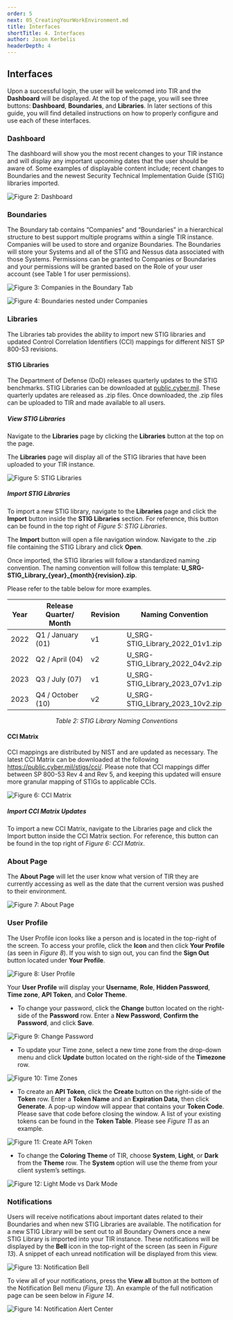 ```yaml
---
order: 5
next: 05_CreatingYourWorkEnvironment.md
title: Interfaces
shortTitle: 4. Interfaces
author: Jason Kerbelis
headerDepth: 4
---
```


## Interfaces

Upon a successful login, the user will be welcomed into TIR and the **Dashboard** will be displayed. At the top of the page, you will see three buttons: **Dashboard**, **Boundaries**, and **Libraries**. In later sections of this guide, you will find detailed instructions on how to properly configure and use each of these interfaces.

### Dashboard

The dashboard will show you the most recent changes to your TIR instance and will display any important upcoming dates that the user should be aware of. Some examples of displayable content include; recent changes to Boundaries and the newest Security Technical Implementation Guide (STIG) libraries imported.

![Figure 2: Dashboard](../../assets/user-guide/image3.png "Figure 2: Dashboard")

### Boundaries

The Boundary tab contains “Companies” and “Boundaries” in a hierarchical structure to best support multiple programs within a single TIR instance. Companies will be used to store and organize Boundaries. The Boundaries will store your Systems and all of the STIG and Nessus data associated with those Systems. Permissions can be granted to Companies or Boundaries and your permissions will be granted based on the Role of your user account (see Table 1 for user permissions).

![Figure 3: Companies in the Boundary Tab](../../assets/user-guide/BoundariesTab.png "Figure 3: Companies in the Boundary Tab")

![Figure 4: Boundaries nested under Companies](../../assets/user-guide/BoundariesTab_Nested.png "Figure 4: Boundaries nested under Companies")

### Libraries

The Libraries tab provides the ability to import new STIG libraries and updated Control Correlation Identifiers (CCI) mappings for different NIST SP 800-53 revisions. 

#### STIG Libraries

The Department of Defense (DoD) releases quarterly updates to the STIG benchmarks. STIG Libraries can be downloaded at [public.cyber.mil](public.cyber.mil). These quarterly updates are released as .zip files. Once downloaded, the .zip files can be uploaded to TIR and made available to all users.

##### View STIG Libraries 

Navigate to the **Libraries** page by clicking the **Libraries** button at the top on the page.

The **Libraries** page will display all of the STIG libraries that have been uploaded to your TIR instance.

![Figure 5: STIG Libraries](../../assets/user-guide/image6.png "Figure 5: STIG Libraries")

##### Import STIG Libraries

To import a new STIG library, navigate to the **Libraries** page and click the **Import** button inside the **STIG Libraries** section. For reference, this button can be found in the top right of *Figure 5: STIG Libraries*.

The **Import** button will open a file navigation window. Navigate to the .zip file containing the STIG Library and click **Open**.

Once imported, the STIG libraries will follow a standardized naming convention. The naming convention will follow this template: **U\_SRG-STIG\_Library\_{year}\_{month}{revision}.zip**.

Please refer to the table below for more examples.

<table>
<colgroup>
<col style="width: 8%" />
<col style="width: 29%" />
<col style="width: 14%" />
<col style="width: 47%" />
</colgroup>
<thead>
<tr class="header">
<th><strong>Year</strong></th>
<th><strong>Release Quarter/ Month</strong></th>
<th><strong>Revision</strong></th>
<th><strong>Naming Convention</strong></th>
</tr>
</thead>
<tbody>
<tr class="odd">
<td>2022</td>
<td>Q1 / January (01)</td>
<td>v1</td>
<td>U_SRG-STIG_Library_2022_01v1.zip</td>
</tr>
<tr class="even">
<td>2022</td>
<td>Q2 / April (04)</td>
<td>v2</td>
<td>U_SRG-STIG_Library_2022_04v2.zip</td>
</tr>
<tr class="odd">
<td>2023</td>
<td>Q3 / July (07)</td>
<td>v1</td>
<td>U_SRG-STIG_Library_2023_07v1.zip</td>
</tr>
<tr class="even">
<td>2023</td>
<td>Q4 / October (10)</td>
<td>v2</td>
<td>U_SRG-STIG_Library_2023_10v2.zip</td>
</tr>
</tbody>
</table>
<p style="text-align: center;"><em>Table 2: STIG Library Naming Conventions</em></p>

#### CCI Matrix

CCI mappings are distributed by NIST and are updated as necessary. The latest CCI Matrix can be downloaded at the following <https://public.cyber.mil/stigs/cci/>. Please note that CCI mappings differ between SP 800-53 Rev 4 and Rev 5, and keeping this updated will ensure more granular mapping of STIGs to applicable CCIs.

![Figure 6: CCI Matrix](../../assets/user-guide/image7.png "Figure 6: CCI Matrix")

##### Import CCI Matrix Updates 

To import a new CCI Matrix, navigate to the Libraries page and click the Import button inside the CCI Matrix section. For reference, this button can be found in the top right of *Figure 6: CCI Matrix*.

### About Page

The **About Page** will let the user know what version of TIR they are currently accessing as well as the date that the current version was pushed to their environment.

![Figure 7: About Page](../../assets/user-guide/image8.png "Figure 7: About Page")

### User Profile

The User Profile icon looks like a person and is located in the top-right of the screen. To access your profile, click the **Icon** and then click **Your Profile** (as seen in *Figure 8*). If you wish to sign out, you can find the **Sign Out** button located under **Your Profile**.

![Figure 8: User Profile](../../assets/user-guide/UserProfile.png "Figure 8: User Profile")

Your **User Profile** will display your **Username**, **Role**, **Hidden Password**, **Time zone**, **API Token**, and **Color Theme**.

-   To change your password, click the **Change** button located on the right-side of the **Password** row. Enter a **New Password**, **Confirm the Password**, and click **Save**.

![Figure 9: Change Password](../../assets/user-guide/User_ChangePassword.png "Figure 9: Change Password")

-   To update your Time zone, select a new time zone from the drop-down menu and click **Update** button located on the right-side of the **Timezone** row.

![Figure 10: Time Zones](../../assets/user-guide/image11.png "Figure 10: Time Zones")

-   To create an **API Token**, click the **Create** button on the right-side of the **Token** row. Enter a **Token Name** and an **Expiration Data,** then click **Generate**. A pop-up window will appear that contains your **Token Code**. Please save that code before closing the window. A list of your existing tokens can be found in the **Token Table**. Please see *Figure 11* as an example.

![Figure 11: Create API Token](../../assets/user-guide/image12.png "Figure 11: Create API Token")

-   To change the **Coloring Theme** of TIR, choose **System**, **Light**, or **Dark** from the **Theme** row. The **System** option will use the theme from your client system’s settings.

![Figure 12: Light Mode vs Dark Mode](../../assets/user-guide/image13.png "Figure 12: Light Mode vs Dark Mode")

### Notifications

Users will receive notifications about important dates related to their Boundaries and when new STIG Libraries are available. The notification for a new STIG Library will be sent out to all Boundary Owners once a new STIG Library is imported into your TIR instance. These notifications will be displayed by the **Bell** icon in the top-right of the screen (as seen in *Figure 13*). A snippet of each unread notification will be displayed from this view.

![Figure 13: Notification Bell](../../assets/user-guide/image14.png "Figure 13: Notification Bell")

To view all of your notifications, press the **View all** button at the bottom of the Notification Bell menu (*Figure 13*). An example of the full notification page can be seen below in *Figure 14*.

![Figure 14: Notification Alert Center](../../assets/user-guide/image15.png "Figure 14: Notification Alert Center")